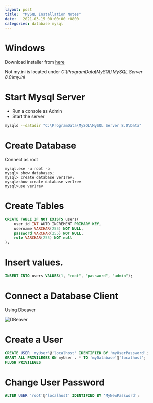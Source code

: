 ```yaml
---
layout: post
title:  "MySQL Installation Notes"
date:   2021-03-15 00:00:00 +0800
categories: database mysql
---
```

# Windows
Download installer from [here][mysql-installer-windows]

Not my.ini is located under *C:\ProgramData\MySQL\MySQL Server 8.0\my.ini*

# Start Mysql Server
- Run a console as Admin
- Start the server
```bash
mysqld --datadir "C:\ProgramData\MySQL\MySQL Server 8.0\Data"
```

# Create Database
Connect as root 
```
mysql.exe -u root -p
mysql> show databases;
mysql> create database ver1rev;
mysql>show create database ver1rev
mysql>use ver1rev
```

# Create Tables
```sql
CREATE TABLE IF NOT EXISTS users(
	user_id INT AUTO_INCREMENT PRIMARY KEY,
	username VARCHAR(255) NOT NULL,
	password VARCHAR(255) NOT NULL,
	role VARCHAR(255) NOT null
);
```

# Insert values.
```sql
INSERT INTO users VALUES(1, "root", "password", "admin");
```

# Connect a Database Client
Using Dbeaver

![DBeaver](/assets/images/2021-03-15-mysql-dbeaver.png)

# Create a User
```sql 
CREATE USER 'myUser'@'localhost' IDENTIFIED BY 'myUserPassword';
GRANT ALL PRIVILEGES ON myUser . * TO 'myDatabase'@'localhost';
FLUSH PRIVILEGES
```

# Change User Password
```sql
ALTER USER 'root'@'localhost' IDENTIFIED BY 'MyNewPassword';
```
[mysql-installer-windows]: <https://dev.mysql.com/downloads/installer/>
